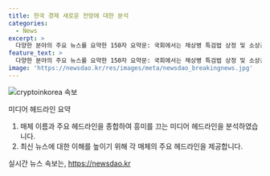 ```yaml
---
title: 한국 경제 새로운 전망에 대한 분석
categories:
  - News
excerpt: >
  다양한 분야의 주요 뉴스를 요약한 150자 요약문: 국회에서는 채상병 특검법 상정 및 소상공인 등을 위한 지원안이 논의되고 있으며, 이를 둘러싼 갈등과 반발이 이어지고 있다. 또한, 현금을 넘어 맞춤형 지원을 위해 25조원이 소상공인에 투입될 예정이다. 부동산 시장에서는 강남과 노원의 집값 격차가 확대되고 있으며, 경제적 어려움을 겪는 지방에서는 다양한 자금 지원 및 종합 대책이 마련되고 있다.
feature_text: >
  다양한 분야의 주요 뉴스를 요약한 150자 요약문: 국회에서는 채상병 특검법 상정 및 소상공인 등을 위한 지원안이 논의되고 있으며, 이를 둘러싼 갈등과 반발이 이어지고 있다. 또한, 현금을 넘어 맞춤형 지원을 위해 25조원이 소상공인에 투입될 예정이다. 부동산 시장에서는 강남과 노원의 집값 격차가 확대되고 있으며, 경제적 어려움을 겪는 지방에서는 다양한 자금 지원 및 종합 대책이 마련되고 있다.
image: 'https://newsdao.kr/res/images/meta/newsdao_breakingnews.jpg'
---
```


<p><img src="https://newsdao.kr/res/images/meta/newsdao_breakingnews.jpg" alt="cryptoinkorea 속보" /></p>

<p>미디어 헤드라인 요약</p>

<ol>
<li>매체 이름과 주요 헤드라인을 종합하여 흥미를 끄는 미디어 헤드라인을 분석하였습니다.</li>
<li>최신 뉴스에 대한 이해를 높이기 위해 각 매체의 주요 헤드라인을 제공합니다.</li>
</ol>
실시간 뉴스 속보는, <a href="https://newsdao.kr" rel="dofollow">https://newsdao.kr</a>



